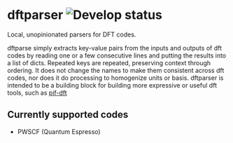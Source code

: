 # dftparser ![Develop status](https://travis-ci.org/CitrineInformatics/dftparse.svg?branch=develop)

Local, unopinionated parsers for DFT codes.

dftparse simply extracts key-value pairs from the inputs and outputs of dft codes by reading one or a few consecutive lines and putting the results into a list of dicts.
Repeated keys are repeated, preserving context through ordering.
It does not change the names to make them consistent across dft codes, nor does it do processing to homogenize units or basis.
dftparser is intended to be a building block for building more expressive or useful dft tools, such as [pif-dft](https://github.com/CitrineInformatics/pif-dft)

## Currently supported codes
 - PWSCF (Quantum Espresso)
